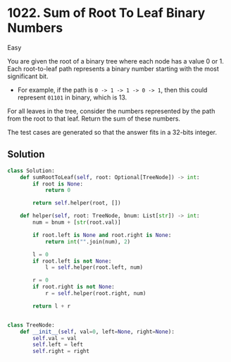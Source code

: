 # 1022. Sum of Root To Leaf Binary Numbers

Easy

You are given the root of a binary tree where each node has a value 0 or 1. Each
root-to-leaf path represents a binary number starting with the most significant
bit.

- For example, if the path is `0 -> 1 -> 1 -> 0 -> 1`, then this could represent
  `01101` in binary, which is 13.

For all leaves in the tree, consider the numbers represented by the path from
the root to that leaf. Return the sum of these numbers.

The test cases are generated so that the answer fits in a 32-bits integer.

## Solution

```python
class Solution:
    def sumRootToLeaf(self, root: Optional[TreeNode]) -> int:
        if root is None:
            return 0

        return self.helper(root, [])

    def helper(self, root: TreeNode, bnum: List[str]) -> int:
        num = bnum + [str(root.val)]

        if root.left is None and root.right is None:
            return int("".join(num), 2)

        l = 0
        if root.left is not None:
            l = self.helper(root.left, num)

        r = 0
        if root.right is not None:
            r = self.helper(root.right, num)

        return l + r


class TreeNode:
    def __init__(self, val=0, left=None, right=None):
        self.val = val
        self.left = left
        self.right = right
```
